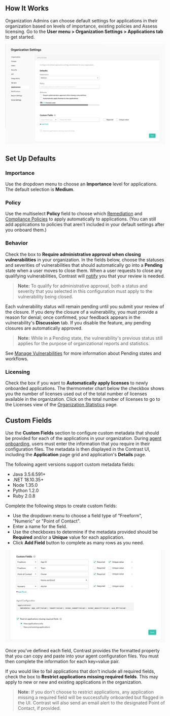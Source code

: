 <!--
title: "Applications"
description: "Overview of application settings"
tags: "Admin Organization settings applications"
-->

## How It Works 

Organization Admins can choose default settings for applications in their organization based on levels of importance, existing policies and Assess licensing. Go to the **User menu > Organization Settings > Applications tab** to get started. 

<a href="assets/images/Application-defaults.png" rel="lightbox" title="Configure custom metadata fields to add to your applications"><img class="thumbnail" src="assets/images/Application-defaults.png"/></a>

## Set Up Defaults

### Importance 

Use the dropdown menu to choose an **Importance** level for applications. The default selection is **Medium**. 

### Policy 

Use the multiselect **Policy** field to choose which [Remediation](admin-policymgmt.html#remediate) and [Compliance Policies](admin-policymgmt.html#compliance) to apply automatically to applications. (You can still add applications to policies that aren't included in your default settings after you onboard them.)

### Behavior 

Check the box to **Require administrative approval when closing vulnerabilities** in your organization. In the fields below, choose the statuses and severities of vulnerabilities that should automatically go into a **Pending** state when a user moves to close them. When a user requests to close any qualifying vulnerabilities, Contrast will [notify](admin-orgsettings.html#org-notify) you that your review is needed. 

> **Note:** To qualify for administrative approval, both a status and severity that you selected in this configuration must apply to the vulnerability being closed. 

Each vulnerability status will remain pending until you submit your review of the closure. If you deny the closure of a vulnerability, you must provide a reason for denial; once confirmed, your feedback appears in the vulnerability's **Discussion** tab. If you disable the feature, any pending closures are automatically approved. 

> **Note:** While in a Pending state, the vulnerability's previous status still applies for the purpose of organizational reports and statistics. 

See [Manage Vulnerabilities](user-vulns.html#manage-vuln) for more information about Pending states and workflows. 

### Licensing 

Check the box if you want to **Automatically apply licenses** to newly onboarded applications. The thermometer chart below the checkbox shows you the number of licenses used out of the total number of licenses available in the organization. Click on the total number of licenses to go to the Licenses view of the [Organization Statistics](user-reports.html#orgstats) page. 

## Custom Fields 

Use the **Custom Fields** section to configure custom metadata that should be provided for each of the applications in your organization. During [agent onboarding](user-apps.html#addapp), users must enter the information that you require in their configuration files. The metadata is then displayed in the Contrast UI, including the **Application** page grid and application's **Details** page. 

The following agent versions support custom metadata fields: 

* Java 3.5.6.591+
* .NET 18.10.35+
* Node 1.35.0
* Python 1.2.0
* Ruby 2.0.8

Complete the following steps to create custom fields: 

* Use the dropdown menu to choose a field type of "Freeform", "Numeric" or "Point of Contact". 
* Enter a name for the field. 
* Use the checkboxes to determine if the metadata provided should be **Required** and/or a **Unique** value for each application. 
* Click **Add Field** button to complete as many rows as you need. 

<a href="assets/images/App-custom-settings.png" rel="lightbox" title="Configure custom metadata fields for your applications"><img class="thumbnail" src="assets/images/App-custom-settings.png"/></a>

Once you've defined each field, Contrast provides the formatted property that you can copy and paste into your agent configuration files. You must then complete the information for each key=value pair. 

If you would like to fail applications that don't include all required fields, check the box to **Restrict applications missing required fields**. This may apply to new or new and existing applications in the organization. 

> **Note:** If you don't choose to restrict applications, any application missing a required field will be successfully onboarded but flagged in the UI. Contrast will also send an email alert to the designated Point of Contact, if provided.  



